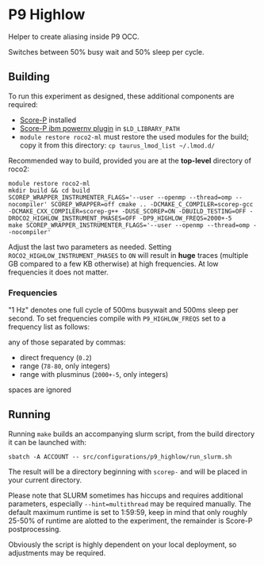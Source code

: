 # P9 Highlow
Helper to create aliasing inside P9 OCC.

Switches between 50% busy wait and 50% sleep per cycle.

## Building
To run this experiment as designed, these additional components are required:
- [Score-P](https://score-p.org/) installed
- [Score-P ibm powernv plugin](https://github.com/score-p/scorep_plugin_ibmpowernv) in `$LD_LIBRARY_PATH`
- `module restore roco2-ml` must restore the used modules for the build; copy it from this directory: `cp taurus_lmod_list ~/.lmod.d/`

Recommended way to build, provided you are at the **top-level** directory of roco2:

```
module restore roco2-ml
mkdir build && cd build
SCOREP_WRAPPER_INSTRUMENTER_FLAGS='--user --openmp --thread=omp --nocompiler' SCOREP_WRAPPER=off cmake .. -DCMAKE_C_COMPILER=scorep-gcc -DCMAKE_CXX_COMPILER=scorep-g++ -DUSE_SCOREP=ON -DBUILD_TESTING=OFF -DROCO2_HIGHLOW_INSTRUMENT_PHASES=OFF -DP9_HIGHLOW_FREQS=2000+-5
make SCOREP_WRAPPER_INSTRUMENTER_FLAGS='--user --openmp --thread=omp --nocompiler'
```

Adjust the last two parameters as needed.
Setting `ROCO2_HIGHLOW_INSTRUMENT_PHASES` to `ON` will result in **huge** traces (multiple GB compared to a few KB otherwise) at high frequencies. 
At low frequencies it does not matter.

### Frequencies
"1 Hz" denotes one full cycle of 500ms busywait and 500ms sleep per second.
To set frequencies compile with `P9_HIGHLOW_FREQS` set to a frequency list as follows:

any of those separated by commas:
- direct frequency (`0.2`)
- range (`78-80`, only integers)
- range with plusminus (`2000+-5`, only integers)

spaces are ignored

## Running
Running `make` builds an accompanying slurm script, from the build directory it can be launched with:

```
sbatch -A ACCOUNT -- src/configurations/p9_highlow/run_slurm.sh
```

The result will be a directory beginning with `scorep-` and will be placed in your current directory.

Please note that SLURM sometimes has hiccups and requires additional parameters, especially `--hint=multithread` may be required manually.
The default maximum runtime is set to 1:59:59, keep in mind that only roughly 25-50% of runtime are alotted to the experiment, the remainder is Score-P postprocessing.

Obviously the script is highly dependent on your local deployment, so adjustments may be required.
